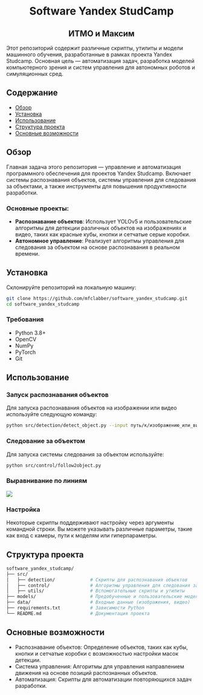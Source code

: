<!-- # Software Yandex Studcamp -->

<h1 align="center">Software Yandex StudСamp</h1>

<h2 align="center">ИТМО и Максим</h2>

Этот репозиторий содержит различные скрипты, утилиты и модели машинного обучения, разработанные в рамках проекта Yandex Studcamp. Основная цель — автоматизация задач, разработка моделей компьютерного зрения и систем управления для автономных роботов и симуляционных сред.

## Содержание
- [Обзор](#обзор)
- [Установка](#установка)
- [Использование](#использование)
- [Структура проекта](#структура-проекта)
- [Основные возможности](#основные-возможности)

## Обзор

Главная задача этого репозитория — управление и автоматизация программного обеспечения для проектов Yandex Studcamp. Включает системы распознавания объектов, системы управления для следования за объектами, а также инструменты для повышения продуктивности разработки.

### Основные проекты:
- **Распознавание объектов**: Использует YOLOv5 и пользовательские алгоритмы для детекции различных объектов на изображениях и видео, таких как красные кубы, кнопки и сетчатые серые коробки.
- **Автономное управление**: Реализует алгоритмы управления для следования за объектом на основе распознавания в реальном времени.

## Установка

Склонируйте репозиторий на локальную машину:

```bash
git clone https://github.com/mfclabber/software_yandex_studcamp.git
cd software_yandex_studcamp
```
### Требования
- Python 3.8+
- OpenCV
- NumPy
- PyTorch
- Git

<!-- Вы можете установить необходимые Python пакеты через requirements.txt:

pip install -r requirements.txt -->

## Использование

### Запуск распознавания объектов

Для запуска распознавания объектов на изображении или видео используйте следующую команду:

```bash
python src/detection/detect_object.py --input путь/к/изображению_или_видео --model путь/к/модели
```

### Следование за объектом

Для запуска системы следования за объектом используйте:
```bash
python src/control/follow2object.py
```

### Выравнивание по линиям

![](https://github.com/Thegarton/StudCamp_2024/blob/main/it%20worked1.gif)

### Настройка

Некоторые скрипты поддерживают настройку через аргументы командной строки. Вы можете указывать различные параметры, такие как вход с камеры, пути к моделям или гиперпараметры.

## Структура проекта
```bash
software_yandex_studcamp/
├── src/
│   ├── detection/             # Скрипты для распознавания объектов
│   ├── control/               # Алгоритмы управления для следования за объектами
│   ├── utils/                 # Вспомогательные скрипты и утилиты
├── models/                    # Предобученные и пользовательские модели
├── data/                      # Входные данные (изображения, видео)
├── requirements.txt           # Зависимости Python
└── README.md                  # Документация проекта
```
## Основные возможности

- Распознавание объектов: Определение объектов, таких как кубы, кнопки и сетчатые коробки с возможностью настройки масок детекции.
- Система управления: Алгоритмы для управления направлением движения на основе позиций распознанных объектов.
- Автоматизация: Скрипты для автоматизации повторяющихся задач разработки.
